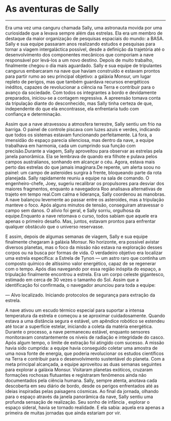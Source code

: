 # As aventuras de Sally

---

Era uma vez uma canguru chamada Sally, uma astronauta movida por uma curiosidade que a levava sempre além das estrelas.
Ela era um membro de destaque da maior organização de pesquisas espaciais do mundo: a BASA. Sally e sua equipe passaram anos realizando estudos e pesquisas para tornar a viagem intergaláctica possível, desde a definição da trajetória até o desenvolvimento dos componentes mecânicos que comporiam a nave responsável por levá-los a um novo destino.
Depois de muito trabalho, finalmente chegou o dia mais aguardado. Sally e sua equipe de tripulantes cangurus embarcaram na nave que haviam construído e estavam prontos para partir rumo ao seu principal objetivo: a galáxia Monsur, um lugar repleto de perigos, mas que também guardava recursos energéticos inéditos, capazes de revolucionar a ciência na Terra e contribuir para o avanço da sociedade.
Com todos os integrantes a bordo e devidamente preparados, iniciou-se a contagem regressiva. A apreensão tomava conta da tripulação diante do desconhecido, mas Sally tinha certeza de que, independente do que ela encontrasse, ela enfrentaria tudo com confiança e determinação.

Assim que a nave atravessou a atmosfera terrestre, Sally sentiu um frio na barriga. O painel de controle piscava com luzes azuis e verdes, indicando que todos os sistemas estavam funcionando perfeitamente. Lá fora, a imensidão do espaço parecia silenciosa, mas dentro da nave, a equipe trabalhava em harmonia, cada um cumprindo sua função com precisão.Durante a viagem, Sally aproveitou para observar as estrelas pela janela panorâmica. Ela se lembrava de quando era filhote e pulava pelos campos australianos, sonhando em alcançar o céu. Agora, estava mais perto das estrelas do que jamais imaginara.De repente, um alerta soou no painel: um campo de asteroides surgira à frente, bloqueando parte da rota planejada. Sally rapidamente reuniu a equipe na sala de comando. O engenheiro-chefe, Joey, sugeriu recalibrar os propulsores para desviar dos maiores fragmentos, enquanto a navegadora Roo analisava alternativas de trajeto em tempo real.Com calma e liderança, Sally coordenou as manobras. A nave balançou levemente ao passar entre os asteroides, mas a tripulação manteve o foco. Após alguns minutos de tensão, conseguiram atravessar o campo sem danos. O alívio foi geral, e Sally sorriu, orgulhosa da equipe.Enquanto a nave retomava o curso, todos sabiam que aquele era apenas o primeiro desafio. Mas, juntos, estavam prontos para enfrentar qualquer obstáculo que o universo reservasse.

E assim, depois de algumas semanas de viagem, Sally e sua equipe finalmente chegaram à galáxia Monsur. No horizonte, era possível avistar diversos planetas, mas o foco da missão não estava na exploração desses corpos ou na busca por formas de vida. O verdadeiro objetivo era localizar uma estrela específica: a Estrela de Tynon — um astro raro que continha um composto químico de altíssimo valor energético, capaz de se regenerar com o tempo.
Após dias navegando por essa região inóspita do espaço, a tripulação finalmente encontrou a estrela. Era um corpo celeste gigantesco, estimado em cerca de 30 vezes o tamanho do Sol. Assim que a identificação foi confirmada, o navegador anunciou para toda a equipe:

— Alvo localizado. Iniciando protocolos de segurança para extração da estrela.

A nave ativou um escudo térmico especial para suportar a intensa temperatura da estrela e começou a se aproximar cuidadosamente. Quando estava a uma distância segura e estável, um apêndice robótico se estendeu até tocar a superfície estelar, iniciando a coleta da matéria energética.
Durante o processo, a nave permaneceu estável, enquanto sensores monitoravam constantemente os níveis de radiação e integridade do casco. Após algum tempo, o limite de extração foi atingido com sucesso. A missão havia sido cumprida: a equipe havia conseguido coletar uma amostra de uma nova fonte de energia, que poderia revolucionar os estudos científicos na Terra e contribuir para o desenvolvimento sustentável do planeta.
Com a meta principal alcançada, a equipe aproveitou as duas semanas seguintes para explorar a galáxia Monsur. Visitaram planetas exóticos, cruzaram formações rochosas flutuantes e registraram fenômenos ainda não documentados pela ciência humana. Sally, sempre atenta, anotava cada descoberta em seu diário de bordo, desde os perigos enfrentados até as ideias inspiradas pelas paisagens cósmicas.
Ao final da jornada, olhando para o espaço através da janela panorâmica da nave, Sally sentiu uma profunda sensação de realização. Seu sonho de infância , explorar o espaço sideral, havia se tornado realidade. E ela sabia: aquela era apenas a primeira de muitas jornadas que ainda estariam por vir.